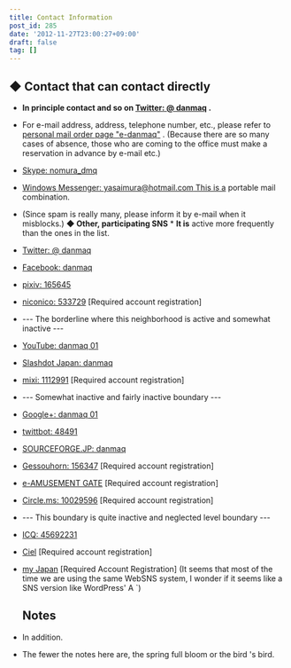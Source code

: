 ```yaml
---
title: Contact Information
post_id: 285
date: '2012-11-27T23:00:27+09:00'
draft: false
tag: []
---
```


## ◆ Contact that can contact directly

*   **In principle contact and so on [Twitter: @ danmaq](http://twitter.com/danmaq) .**
*   For e-mail address, address, telephone number, etc., please refer to [personal mail order page "e-danmaq"](https://www1n.sppd.ne.jp/danmaq.com/e-danmaq/index.cgi?type=shopinfo) . (Because there are so many cases of absence, those who are coming to the office must make a reservation in advance by e-mail etc.)
*   [Skype: nomura_dmq](skype:nomura_dmq)
*   [Windows Messenger: yasaimura@hotmail.com This is a](mailto:yasaimura@hotmail.com) portable mail combination.
*   (Since spam is really many, please inform it by e-mail when it misblocks.) **◆ Other, participating SNS** \* **It is** active more frequently than the ones in the list.
    
*   [Twitter: @ danmaq](http://twitter.com/danmaq)
    
*   [Facebook: danmaq](http://www.facebook.com/danmaq)
*   [pixiv: 165645](http://www.pixiv.net/member.php?id=165645)
*   [niconico: 533729](http://www.nicovideo.jp/user/533729) \[Required account registration\]
*   \-\-\- The borderline where this neighborhood is active and somewhat inactive ---
*   [YouTube: danmaq 01](http://www.youtube.com/user/danmaq01)
*   [Slashdot Japan: danmaq](http://slashdot.jp/~danmaq)
*   [mixi: 1112991](http://mixi.jp/show_friend.pl?id=1112991) \[Required account registration\]
*   \-\-\- Somewhat inactive and fairly inactive boundary ---
*   [Google+: danmaq 01](https://plus.google.com/u/0/114911800683639395857)
*   [twittbot: 48491](http://twittbot.net/userinfo.php?uid=48491)
*   [SOURCEFORGE.JP: danmaq](http://sourceforge.jp/users/danmaq/)
*   [Gessouhorn: 156347](http://gesoten.com/profile/detail/156347) \[Required account registration\]
*   [e-AMUSEMENT GATE](http://p.eagate.573.jp/gate/p/mypage/index.html?target_id=73134597) \[Required account registration\]
*   [Circle.ms: 10029596](https://p10029596.circle.ms/ps/Home.aspx) \[Required account registration\]
*   \-\-\- This boundary is quite inactive and neglected level boundary ---
*   [ICQ: 45692231](http://www.icq.com/people/45692231)
*   [Ciel](http://craft1.com.comuu.jp/?m=pc&a=page_f_home&target_c_member_id=33) \[Required account registration\]
*   [my Japan](http://sns.mynippon.jp/?m=pc&a=page_f_home&target_c_member_id=33828) \[Required Account Registration\] (It seems that most of the time we are using the same WebSNS system, I wonder if it seems like a SNS version like WordPress' A `)
    
    ## Notes
    
*   In addition.
    
*   The fewer the notes here are, the spring full bloom or the bird 's bird.